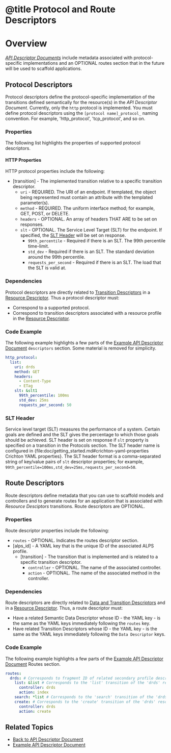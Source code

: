 # @title Protocol and Route Descriptors

# Overview
[_API Descriptor Documents_] include metadata associated with protocol-specific implementations and an OPTIONAL routes
section that in the future will be used to scaffold applications. 

## Protocol Descriptors
Protocol descriptors define the protocol-specific implementation of the transitions defined semantically for the 
resource(s) in the _API Descriptor Document_. Currently, only the `http` protocol is implemented. You must define 
protocol descriptors using the `[protocol name]_protocol_` naming convention. For example, 'http_protocol', 
'tcp_protocol', and so on.

### Properties
The following list highlights the properties of supported protocol descriptors.

#### HTTP Properties
HTTP protocol properties include the following:

- \[transition\] - The implemented transition relative to a specific transition descriptor.
   - `uri` - REQUIRED. The URI of an endpoint. If templated, the object being represented must contain an attribute 
   with the templated parameter(s).
   - `method` - REQUIRED. The uniform interface method; for example, GET, POST, or DELETE.
   - `headers` - OPTIONAL. An array of headers THAT ARE to be set on responses.
   - `slt` - OPTIONAL. The Service Level Target (SLT) for the endpoint. If specified, the [SLT Header](#slt-header) will be set on response.
      - `99th_percentile` - Required if there is an SLT. The 99th percentile time-limit.
      - `std_dev` - Required if there is an SLT. The standard deviation around the 99th percentile.
      - `requests_per_second` - Required if there is an SLT. The load that the SLT is valid at.

### Dependencies
Protocol descriptors are directly related to [Transition Descriptors][] in a [Resource Descriptor][]. Thus a protocol 
descriptor must:

- Correspond to a supported protocol.
- Correspond to transition descriptors associated with a resource profile in the [Resource Descriptor][].

### Code Example
The following example highlights a few parts of the [Example API Descriptor Document][] `descriptors` section. Some 
material is removed for simplicity. 

```yaml
http_protocol:
  list:
    uri: drds
    method: GET
    headers:
      - Content-Type
      - ETag
    slt: &slt1
      99th_percentile: 100ms
      std_dev: 25ms
      requests_per_second: 50 
```

### SLT Header<a name="slt-header"></a>
Service level target (SLT) measures the performance of a system. Certain goals are defined and the SLT gives the
percentage to which those goals should be achieved. SLT header is set on response if `slt` property is specified
on a transition in the Protocols section. The SLT header name is configured in
{file:doc/getting_started.md#crichton-yaml-properties Crichton YAML properties}. The SLT header format is
a comma-separated string of key/value pairs of `slt` descriptor properties; for example,
`99th_percentile=100ms,std_dev=25ms,requests_per_second=50`.

## Route Descriptors 
Route descriptors define metadata that you can use to scaffold models and controllers and to generate routes for
an application that is associated with _Resource Desciptors_ transitions. Route descriptors are OPTIONAL.

### Properties
Route descriptor properties include the following:

- `routes` - OPTIONAL. Indicates the routes descriptor section. 
 - \[alps_id\] - A YAML key that is the unique ID of the associated ALPS profile.
   - \[transition\] - The transition that is implemented and is related to a specific transition descriptor.
     - `controller` - OPTIONAL. The name of the associated controller.
      - `action` - OPTIONAL. The name of the associated method in the controller.

### Dependencies
Route descriptors are directly related to [Data and Transition Descriptors][] and in a [Resource Descriptor][]. 
Thus, a route descriptor must:

- Have a related Semantic Data Descriptor whose ID - the YAML key - is the same as the YAML keys immediately
following the `routes` key.
- Have related Transition Descriptors whose ID - the YAML key - is the same as the YAML keys immediately
following the `Data Descriptor` keys.

### Code Example
The following example highlights a few parts of the [Example API Descriptor Document][] Routes section. 

```yaml
routes:
  drds: # Corresponds to fragment ID of related secondary profile descriptor of the resource.
    list: &list # Corresponds to the 'list' transition of the 'drds' resource.
      controller: drds
      action: index
    search: *list # Corresponds to the 'search' transition of the 'drds' resource.
    create: # Corresponds to the 'create' transition of the 'drds' resource.
      controller: drds
      action: create
```

## Related Topics
- [Back to API Descriptor Document](api_descriptor_documents.md)
- [Example API Descriptor Document][]

[_API Descriptor Documents_]: api_descriptor_documents.md
[Example API Descriptor Document]: ../spec/fixtures/resource_descriptors/drds_descriptor_v1.yml
[Data and Transition Descriptors]: data_and_transition_descriptors.md
[Resource Descriptor]: resource_descriptors.md
[Transition Descriptors]: data_and_transition_descriptors.md#transition-descriptors
